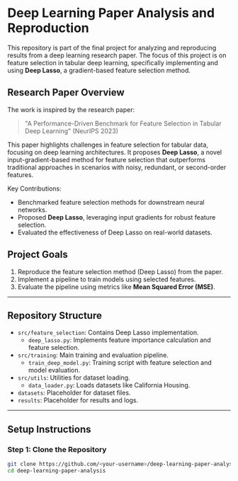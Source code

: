 # Deep Learning Paper Analysis and Reproduction

This repository is part of the final project for analyzing and reproducing results from a deep learning research paper. The focus of this project is on feature selection in tabular deep learning, specifically implementing and using **Deep Lasso**, a gradient-based feature selection method.

## **Research Paper Overview**

The work is inspired by the research paper:
> "A Performance-Driven Benchmark for Feature Selection in Tabular Deep Learning" (NeurIPS 2023)

This paper highlights challenges in feature selection for tabular data, focusing on deep learning architectures. It proposes **Deep Lasso**, a novel input-gradient-based method for feature selection that outperforms traditional approaches in scenarios with noisy, redundant, or second-order features.

Key Contributions:
- Benchmarked feature selection methods for downstream neural networks.
- Proposed **Deep Lasso**, leveraging input gradients for robust feature selection.
- Evaluated the effectiveness of Deep Lasso on real-world datasets.

## **Project Goals**
1. Reproduce the feature selection method (Deep Lasso) from the paper.
2. Implement a pipeline to train models using selected features.
3. Evaluate the pipeline using metrics like **Mean Squared Error (MSE)**.

---

## **Repository Structure**

- `src/feature_selection`: Contains Deep Lasso implementation.
  - `deep_lasso.py`: Implements feature importance calculation and feature selection.
- `src/training`: Main training and evaluation pipeline.
  - `train_deep_model.py`: Training script with feature selection and model evaluation.
- `src/utils`: Utilities for dataset loading.
  - `data_loader.py`: Loads datasets like California Housing.
- `datasets`: Placeholder for dataset files.
- `results`: Placeholder for results and logs.

---

## **Setup Instructions**

### **Step 1: Clone the Repository**
```bash
git clone https://github.com/<your-username>/deep-learning-paper-analysis.git
cd deep-learning-paper-analysis
